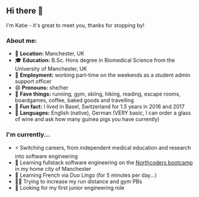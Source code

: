 ## Hi there 👋
I'm Katie - it's great to meet you, thanks for stopping by!

### About me:

- 📍 **Location:** Manchester, UK
- 🎓 **Education:** B.Sc. Hons degree in Biomedical Science from the University of Manchester, UK
- 💼 **Employment:** working part-time on the weekends as a student admin support officer
- 😄 **Pronouns:** she/her
- 🌟 **Fave things:** running, gym, skiing, hiking, reading, escape rooms, boardgames, coffee, baked goods and travelling
- 💭 **Fun fact:** I lived in Basel, Switzerland for 1.5 years in 2016 and 2017
- 📣 **Languages:** English (native), German (VERY basic, I can order a glass of wine and ask how many guinea pigs you have currently)

### I'm currently...
- ⚡ Switching careers, from independent medical education and research into software engineering 
-  🌱 Learning fullstack software engineering on the [Northcoders bootcamp](https://northcoders.com/our-courses/coding-bootcamp) in my home city of Manchester
-  🌱 Learning French via Duo Lingo (for 5 minutes per day...)
-  🏃💪 Trying to increase my run distance and gym PBs
-  👀 Looking for my first junior engineering role



